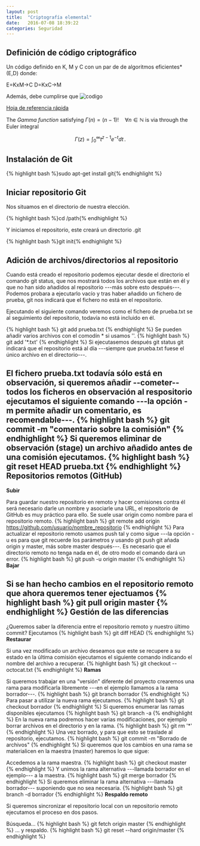 ```yaml
---
layout: post
title:  "Criptografía elemental"
date:   2016-07-08 18:39:22
categories: Seguridad
---
```

Definición de código criptográfico
----------------------------------

Un código definido en K, M y C con un par de de algoritmos eficientes* (E,D) donde:

E=KxM→C
D=KxC→M

Además, debe cumplirse que ![codigo](http://mathurl.com/render.cgi?%5Cforall%20%5C%2Cm%20%5Cin%20M%2C%20k%5Cin%20K%3A%20D%28k%2CE%28k%2Cm%29%29%3Dm%5Cnocache)

[Hoja de referencia rápida][referencia]

The *Gamma function* satisfying $\Gamma(n) = (n-1)!\quad\forall
n\in\mathbb N$ is via through the Euler integral

$$
\Gamma(z) = \int_0^\infty t^{z-1}e^{-t}dt\,.
$$

Instalación de Git
------------------

{% highlight bash %}sudo apt-get install git{% endhighlight %}

Iniciar repositorio Git
-----------------------

Nos situamos en el directorio de nuestra elección.

{% highlight bash %}cd /path{% endhighlight %}

Y iniciamos el repositorio, este creará un directorio .git

{% highlight bash %}git init{% endhighlight %}

Adición de archivos/directorios al repositorio
----------------------------------------------
Cuando está creado el repositorio podemos ejecutar desde el directorio el comando git status, que nos mostrará todos los archivos que están en él y que no han sido añadidos al repositorio ---más sobre esto después---. Podemos probara a ejecutarlo vacío y tras haber añadido un fichero de prueba, git nos indicará que el fichero no está en el repositorio.

Ejecutando el siguiente comando veremos como el fichero de prueba.txt se al seguimiento del repositorio, todavía no está incluido en él.

{% highlight bash %}
git add prueba.txt
{% endhighlight %}
Se pueden añadir varios archivos con el comodín * si usamos ''.
{% highlight bash %}
git add '*.txt'
{% endhighlight %}
Si ejecutasemos después git status git indicará que el repositorio está al día ---siempre que prueba.txt fuese el único archivo en el directorio---.

El fichero prueba.txt todavía sólo está en observación, si queremos añadir --cometer-- todos los ficheros en observación al respositorio ejecutamos el siguiente comando ---la opción -m permite añadir un comentario, es recomendable---.
{% highlight bash %}
git commit -m "comentario sobre la comisión"
{% endhighlight %}
Si queremos eliminar de observación (stage) un archivo añadido antes de una comisión ejecutamos.
{% highlight bash %}
git reset HEAD prueba.txt
{% endhighlight %}
Repositorios remotos (GitHub)
-----------------------------
**Subir**

Para guardar nuestro repositorio en remoto y hacer comisiones contra él será necesario darle un nombre y asociarle una URL, el repositorio de GitHub es muy práctico para ello. Se suele usar origin como nombre para el repositorio remoto.
{% highlight bash %}
git remote add origin https://github.com/usuario/nombre_repositorio
{% endhighlight %}
Para actualizar el repositorio remoto usamos push tal y como sigue ---la opción -u es para que git recuerde los parámetros y usando git push git añada origin y master, más sobre master después---. Es necesario que el directorio remoto no tenga nada en él, de otro modo el comando dará un error.
{% highlight bash %}
git push -u origin master
{% endhighlight %}
**Bajar**

Si se han hecho cambios en el repositorio remoto que ahora queremos tener ejectuamos
{% highlight bash %}
git pull origin master
{% endhighlight %}
Gestión de las diferencias
--------------------------
¿Queremos saber la diferencia entre el repositorio remoto y nuestro último commit? Ejecutamos
{% highlight bash %}
git diff HEAD
{% endhighlight %}
**Restaurar**

Si una vez modificado un archivo deseamos que este se recupere a su estado en la última comisión ejecutamos el siguiente comando indicando el nombre del archivo a recuperar.
{% highlight bash %}
git checkout -- octocat.txt
{% endhighlight %}
**Ramas**

Si queremos trabajar en una "versión" diferente del proyecto crearemos una rama para modificarla libremente ---en el ejemplo llamamos a la rama borrador---.
{% highlight bash %}
git branch borrador
{% endhighlight %}
Para pasar a utilizar la nueva rama ejecutamos.
{% highlight bash %}
git checkout borrador
{% endhighlight %}
Si queremos enumerar las ramas disponibles ejecutamos
{% highlight bash %}
git branch -a
{% endhighlight %}
En la nueva rama podremos hacer varias modificaciones, por ejemplo borrar archivos en el directorio y en la rama.
{% highlight bash %}
git rm '*'
{% endhighlight %}
Una vez borrado, y para que esto se traslade al repositorio, ejecutamos.
{% highlight bash %}
git commit -m "Borrado de archivos"
{% endhighlight %}
Si queremos que los cambios en una rama se materialicen en la maestra (master) haremos lo que sigue:

Accedemos a la rama maestra.
{% highlight bash %}
git checkout master
{% endhighlight %}
Y unimos la rama alternativa ---llamada borrador en el ejemplo--- a la maestra.
{% highlight bash %}
git merge borrador
{% endhighlight %}
Si queremos eliminar la rama alternativa ---llamada borrador--- suponiendo que no sea necesaria.
{% highlight bash %}
git branch -d borrador
{% endhighlight %}
**Respaldo remoto**

Si queremos sincronizar el repositorio local con un repositorio remoto ejecutamos el proceso en dos pasos.

Búsqueda...
{% highlight bash %}
git fetch origin master
{% endhighlight %}
... y respaldo.
{% highlight bash %}
git reset --hard origin/master
{% endhighlight %}

[referencia]: https://services.github.com/kit/downloads/es_ES/github-git-cheat-sheet.pdf
